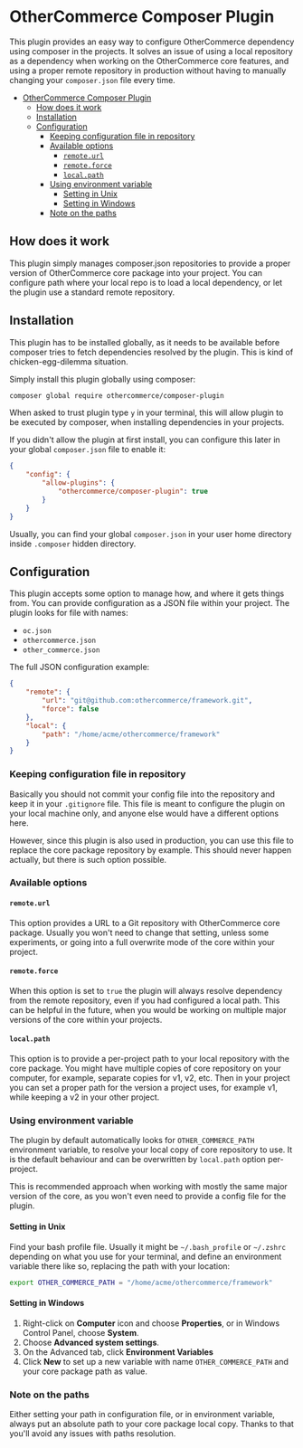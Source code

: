 # OtherCommerce Composer Plugin

This plugin provides an easy way to configure OtherCommerce dependency
using composer in the projects. It solves an issue of using a local repository
as a dependency when working on the OtherCommerce core features, and using
a proper remote repository in production without having to manually changing
your `composer.json` file every time.

<!-- TOC -->
* [OtherCommerce Composer Plugin](#othercommerce-composer-plugin)
  * [How does it work](#how-does-it-work)
  * [Installation](#installation)
  * [Configuration](#configuration)
    * [Keeping configuration file in repository](#keeping-configuration-file-in-repository)
    * [Available options](#available-options)
      * [`remote.url`](#remoteurl)
      * [`remote.force`](#remoteforce)
      * [`local.path`](#localpath)
    * [Using environment variable](#using-environment-variable)
      * [Setting in Unix](#setting-in-unix)
      * [Setting in Windows](#setting-in-windows)
    * [Note on the paths](#note-on-the-paths)
<!-- TOC -->

## How does it work

This plugin simply manages composer.json repositories to provide a proper
version of OtherCommerce core package into your project. You can configure
path where your local repo is to load a local dependency, or let the plugin
use a standard remote repository.

## Installation

This plugin has to be installed globally, as it needs to be available before
composer tries to fetch dependencies resolved by the plugin. This is kind of
chicken-egg-dilemma situation.

Simply install this plugin globally using composer:

```bash
composer global require othercommerce/composer-plugin
```

When asked to trust plugin type `y` in your terminal, this will allow plugin
to be executed by composer, when installing dependencies in your projects.

If you didn't allow the plugin at first install, you can configure this later
in your global `composer.json` file to enable it:

```json
{
    "config": {
        "allow-plugins": {
            "othercommerce/composer-plugin": true
        }
    }
}
```

Usually, you can find your global `composer.json` in your user home directory
inside `.composer` hidden directory.

## Configuration

This plugin accepts some option to manage how, and where it gets things from.
You can provide configuration as a JSON file within your project. The plugin
looks for file with names:

- `oc.json`
- `othercommerce.json`
- `other_commerce.json`

The full JSON configuration example:

```json
{
    "remote": {
        "url": "git@github.com:othercommerce/framework.git",
        "force": false
    },
    "local": {
        "path": "/home/acme/othercommerce/framework"
    }
}
```

### Keeping configuration file in repository

Basically you should not commit your config file into the repository and keep it
in your `.gitignore` file. This file is meant to configure the plugin on your
local machine only, and anyone else would have a different options here.

However, since this plugin is also used in production, you can use this file
to replace the core package repository by example. This should never happen
actually, but there is such option possible.

### Available options

#### `remote.url`

This option provides a URL to a Git repository with OtherCommerce core package.
Usually you won't need to change that setting, unless some experiments, or going
into a full overwrite mode of the core within your project.

#### `remote.force`

When this option is set to `true` the plugin will always resolve dependency
from the remote repository, even if you had configured a local path. This can be
helpful in the future, when you would be working on multiple major versions of
the core within your projects.

#### `local.path`

This option is to provide a per-project path to your local repository with
the core package. You might have multiple copies of core repository on your
computer, for example, separate copies for v1, v2, etc. Then in your project
you can set a proper path for the version a project uses, for example v1,
while keeping a v2 in your other project.

### Using environment variable

The plugin by default automatically looks for `OTHER_COMMERCE_PATH` environment
variable, to resolve your local copy of core repository to use. It is the default
behaviour and can be overwritten by `local.path` option per-project.

This is recommended approach when working with mostly the same major version of
the core, as you won't even need to provide a config file for the plugin.

#### Setting in Unix

Find your bash profile file. Usually it might be `~/.bash_profile` or `~/.zshrc`
depending on what you use for your terminal, and define an environment variable
there like so, replacing the path with your location:

```bash
export OTHER_COMMERCE_PATH = "/home/acme/othercommerce/framework"
```

#### Setting in Windows

1. Right-click on **Computer** icon and choose **Properties**, or in
   Windows Control Panel, choose **System**.
2. Choose **Advanced system settings**.
3. On the Advanced tab, click **Environment Variables**
4. Click **New** to set up a new variable with name `OTHER_COMMERCE_PATH` and
   your core package path as value.

### Note on the paths

Either setting your path in configuration file, or in environment variable,
always put an absolute path to your core package local copy. Thanks to that
you'll avoid any issues with paths resolution.
